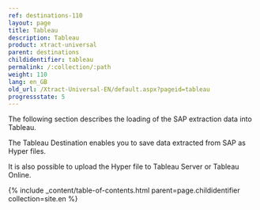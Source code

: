 ```yaml
---
ref: destinations-110
layout: page
title: Tableau
description: Tableau
product: xtract-universal
parent: destinations
childidentifier: tableau
permalink: /:collection/:path
weight: 110
lang: en_GB
old_url: /Xtract-Universal-EN/default.aspx?pageid=tableau
progressstate: 5
---
```

The following section describes the loading of the SAP extraction data into Tableau. 

The Tableau Destination enables you to save data extracted from SAP as Hyper files.

It is also possible to upload the Hyper file to Tableau Server or Tableau Online.

{% include _content/table-of-contents.html parent=page.childidentifier collection=site.en %}
